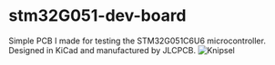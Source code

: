 # stm32G051-dev-board

Simple PCB I made for testing the STM32G051C6U6 microcontroller.
Designed in KiCad and manufactured by JLCPCB.
![Knipsel](https://github.com/TimBilliet/stm32G051-dev-board/assets/47719114/eb363f85-436e-415f-8e22-51de5162588c)
